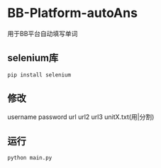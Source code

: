 # BB-Platform-autoAns
用于BB平台自动填写单词
## selenium库
`pip install selenium`
## 修改
  username
  password
  url
  url2
  url3
  unitX.txt(用|分割)
## 运行
`python main.py`
